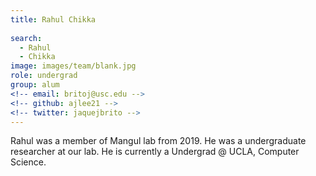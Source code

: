 ```yaml
---
title: Rahul Chikka
 
search:
  - Rahul
  - Chikka
image: images/team/blank.jpg
role: undergrad
group: alum
<!-- email: britoj@usc.edu -->
<!-- github: ajlee21 -->
<!-- twitter: jaquejbrito -->
---
```


Rahul was a member of Mangul lab from 2019. He was a undergraduate researcher at our lab. He is currently a Undergrad @ UCLA, Computer Science.
